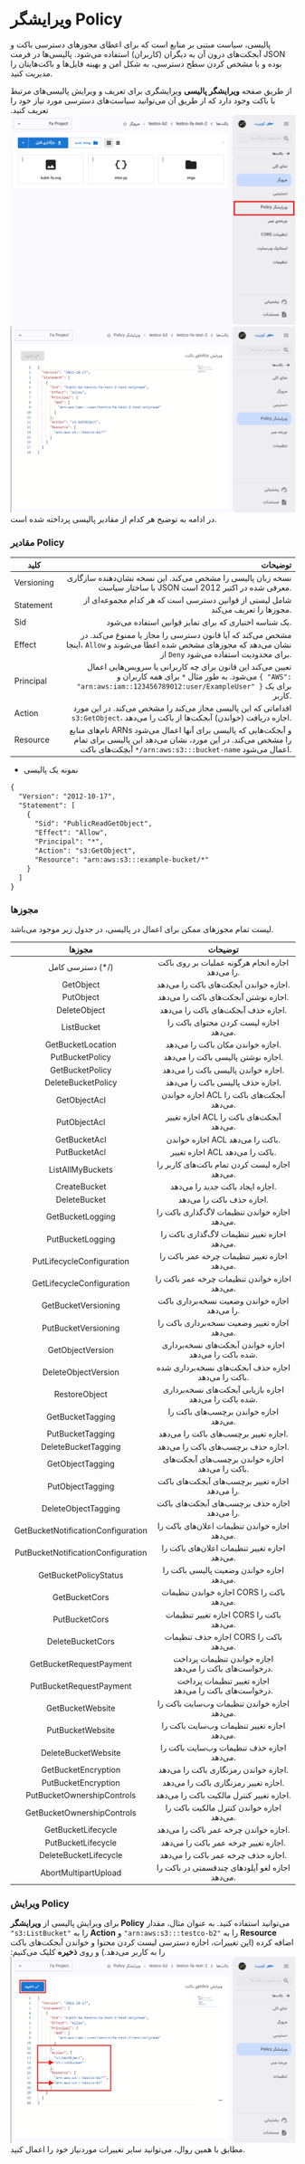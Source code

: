# ویرایشگر Policy

پالیسی، سیاست مبتنی بر منابع است که برای اعطای مجوزهای دسترسی باکت و آبجکت‌های درون آن به دیگران (کاربران) استفاده می‌شود. پالیسی‌ها در فرمت JSON بوده و با مشخص کردن سطح دسترسی، به شکل امن و بهینه فایل‌ها و باکت‌هایتان را مدیریت کنید.

از طریق صفحه **ویرایشگر پالیسی** ویرایشگری برای تعریف و ویرایش پالیسی‌های مرتبط با باکت وجود دارد که از طریق آن می‌توانید سیاست‌های دسترسی مورد نیاز خود را تعریف کنید.
![Policy: bucket policy](../img/bucket-policy.png)
![Policy: bucket policy details](../img/bucket-policy-details.png)
در ادامه به توضیح هر کدام از مقادیر پالیسی پرداخته شده است.

### مقادیر Policy

| کلید       |                                                                                                                                                                                  توضیحات |
| ---------- | ---------------------------------------------------------------------------------------------------------------------------------------------------------------------------------------: |
| Versioning |                                                                           نسخه زبان پالیسی را مشخص می‌کند. این نسخه نشان‌دهنده سازگاری با ساختار سیاست JSON معرفی شده در اکتبر 2012 است. |
| Statement  |                                                                                                          شامل لیستی از قوانین دسترسی است که هر کدام مجموعه‌ای از مجوزها را تعریف می‌کند. |
| Sid        |                                                                                                                                    یک شناسه اختیاری که برای تمایز قوانین استفاده می‌شود. |
| Effect     |                         مشخص می‌کند که آیا قانون دسترسی را مجاز یا ممنوع می‌کند. در اینجا، `Allow` نشان می‌دهد که مجوزهای مشخص شده اعطا می‌شوند و از `Deny` برای محدودیت استفاده می‌شود. |
| Principal  |          تعیین می‌کند این قانون برای چه کاربرانی یا سرویس‌هایی اعمال می‌شود. به طور مثال `*` برای همه کاربران و `{ "AWS": "arn:aws:iam::123456789012:user/ExampleUser" }` برای یک کاربر. |
| Action     |                                                         اقداماتی که این پالیسی مجاز می‌کند را مشخص می‌کند. در این مورد `s3:GetObject`، اجازه دریافت (خواندن) آبجکت‌ها از باکت را می‌دهد. |
| Resource   | نام‌های منابع ARNs و آبجکت‌هایی که پالیسی برای آنها اعمال می‌شود را مشخص می‌کند. در این مورد، نشان می‌دهد این پالیسی برای تمام آبچکت‌های باکت `*/arn:aws:s3:::bucket-name` اعمال می‌شود. |

- نمونه یک پالیسی

```
{
  "Version": "2012-10-17",
  "Statement": [
    {
      "Sid": "PublicReadGetObject",
      "Effect": "Allow",
      "Principal": "*",
      "Action": "s3:GetObject",
      "Resource": "arn:aws:s3:::example-bucket/*"
    }
  ]
}
```

### مجوزها

لیست تمام مجوزهای ممکن برای اعمال در پالیسی، در جدول زیر موجود می‌باشد.

|               مجوزها               |                         توضیحات                         |
| :--------------------------------: | :-----------------------------------------------------: |
|         دسترسی کامل (\*/)          |    اجازه انجام هرگونه عملیات بر روی باکت را می‌دهد.     |
|             GetObject              |         اجازه خواندن آبجکت‌های باکت را می‌دهد.          |
|             PutObject              |          اجازه نوشتن آبجکت‌های باکت را می‌دهد.          |
|            DeleteObject            |           اجازه حذف آبجکت‌های باکت را می‌دهد.           |
|             ListBucket             |         اجازه لیست کردن محتوای باکت را می‌دهد.          |
|         GetBucketLocation          |            اجازه خواندن مکان باکت را می‌دهد.            |
|          PutBucketPolicy           |           اجازه نوشتن پالیسی باکت را می‌دهد.            |
|          GetBucketPolicy           |           اجازه خواندن پالیسی باکت را می‌دهد.           |
|         DeleteBucketPolicy         |            اجازه حذف پالیسی باکت را می‌دهد.             |
|            GetObjectAcl            |       اجازه خواندن ACL آبجکت‌های باکت را می‌دهد.        |
|            PutObjectAcl            |        اجازه تغییر ACL آبجکت‌های باکت را می‌دهد.        |
|            GetBucketAcl            |            اجازه خواندن ACL باکت را می‌دهد.             |
|            PutBucketAcl            |             اجازه تغییر ACL باکت را می‌دهد.             |
|          ListAllMyBuckets          |     اجازه لیست کردن تمام باکت‌های کاربر را می‌دهد.      |
|            CreateBucket            |            اجازه ایجاد باکت جدید را می‌دهد.             |
|            DeleteBucket            |                اجازه حذف باکت را می‌دهد.                |
|          GetBucketLogging          |     اجازه خواندن تنظیمات لاگ‌گذاری باکت را می‌دهد.      |
|          PutBucketLogging          |      اجازه تغییر تنظیمات لاگ‌گذاری باکت را می‌دهد.      |
|     PutLifecycleConfiguration      |      اجازه تغییر تنظیمات چرخه عمر باکت را می‌دهد.       |
|     GetLifecycleConfiguration      |      اجازه خواندن تنظیمات چرخه عمر باکت را می‌دهد.      |
|        GetBucketVersioning         |     اجازه خواندن وضعیت نسخه‌برداری باکت را می‌دهد.      |
|        PutBucketVersioning         |      اجازه تغییر وضعیت نسخه‌برداری باکت را می‌دهد.      |
|          GetObjectVersion          | اجازه خواندن آبجکت‌های نسخه‌برداری شده باکت را می‌دهد.  |
|        DeleteObjectVersion         |   اجازه حذف آبجکت‌های نسخه‌برداری شده باکت را می‌دهد.   |
|           RestoreObject            | اجازه بازیابی آبجکت‌های نسخه‌برداری شده باکت را می‌دهد. |
|          GetBucketTagging          |         اجازه خواندن برچسب‌های باکت را می‌دهد.          |
|          PutBucketTagging          |          اجازه تغییر برچسب‌های باکت را می‌دهد.          |
|        DeleteBucketTagging         |           اجازه حذف برچسب‌های باکت را می‌دهد.           |
|          GetObjectTagging          |    اجازه خواندن برچسب‌های آبجکت‌های باکت را می‌دهد.     |
|          PutObjectTagging          |     اجازه تغییر برچسب‌های آبجکت‌های باکت را می‌دهد.     |
|        DeleteObjectTagging         |      اجازه حذف برچسب‌های آبجکت‌های باکت را می‌دهد.      |
| GetBucketNotificationConfiguration |     اجازه خواندن تنظیمات اعلان‌های باکت را می‌دهد.      |
| PutBucketNotificationConfiguration |      اجازه تغییر تنظیمات اعلان‌های باکت را می‌دهد.      |
|       GetBucketPolicyStatus        |        اجازه خواندن وضعیت پالیسی باکت را می‌دهد.        |
|           GetBucketCors            |        اجازه خواندن تنظیمات CORS باکت را می‌دهد.        |
|           PutBucketCors            |        اجازه تغییر تنظیمات CORS باکت را می‌دهد.         |
|          DeleteBucketCors          |         اجازه حذف تنظیمات CORS باکت را می‌دهد.          |
|      GetBucketRequestPayment       | اجازه خواندن تنظیمات پرداخت درخواست‌های باکت را می‌دهد. |
|      PutBucketRequestPayment       | اجازه تغییر تنظیمات پرداخت درخواست‌های باکت را می‌دهد.  |
|          GetBucketWebsite          |      اجازه خواندن تنظیمات وب‌سایت باکت را می‌دهد.       |
|          PutBucketWebsite          |       اجازه تغییر تنظیمات وب‌سایت باکت را می‌دهد.       |
|        DeleteBucketWebsite         |        اجازه حذف تنظیمات وب‌سایت باکت را می‌دهد.        |
|        GetBucketEncryption         |          اجازه خواندن رمزنگاری باکت را می‌دهد.          |
|        PutBucketEncryption         |          اجازه تغییر رمزنگاری باکت را می‌دهد.           |
|     PutBucketOwnershipControls     |        اجازه تغییر کنترل مالکیت باکت را می‌دهد.         |
|     GetBucketOwnershipControls     |        اجازه خواندن کنترل مالکیت باکت را می‌دهد.        |
|         GetBucketLifecycle         |          اجازه خواندن چرخه عمر باکت را می‌دهد.          |
|         PutBucketLifecycle         |          اجازه تغییر چرخه عمر باکت را می‌دهد.           |
|       DeleteBucketLifecycle        |           اجازه حذف چرخه عمر باکت را می‌دهد.            |
|        AbortMultipartUpload        |    اجازه لغو آپلود‌های چند‌قسمتی در باکت را می‌دهد.     |

### ویرایش Policy

برای ویرایش پالیسی از **ویرایشگر Policy** می‌توانید استفاده کنید. به عنوان مثال، مقدار `"s3:ListBucket"` را به **Action** و `"arn:aws:s3:::testco-b2"` را به **Resource** اضافه کرده (این تغییرات، اجازه دسترسی لیست کردن محتوا و خواندن آبجکت‌های باکت را به کاربر می‌دهد.) و روی **ذخیره** کلیک می‌کنیم:
![Policy: edit bucket policy](../img/edit-bucket-policy.png)
مطابق با همین روال، می‌توانید سایر تغییرات موردنیاز خود را اعمال کنید.
